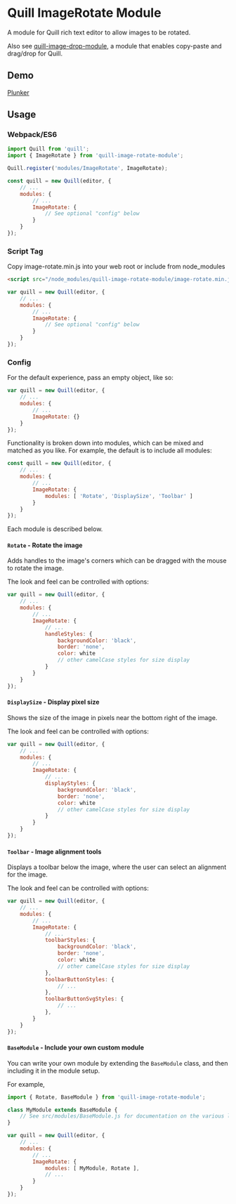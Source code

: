 # Quill ImageRotate Module

A module for Quill rich text editor to allow images to be rotated.

Also see [quill-image-drop-module](https://github.com/kensnyder/quill-image-drop-module),
a module that enables copy-paste and drag/drop for Quill.

## Demo

[Plunker](https://plnkr.co/edit/gq708AOrSBOWSlHcFslG?p=preview)

## Usage

### Webpack/ES6

```javascript
import Quill from 'quill';
import { ImageRotate } from 'quill-image-rotate-module';

Quill.register('modules/ImageRotate', ImageRotate);

const quill = new Quill(editor, {
    // ...
    modules: {
        // ...
        ImageRotate: {
            // See optional "config" below
        }
    }
});
```

### Script Tag

Copy image-rotate.min.js into your web root or include from node_modules

```html
<script src="/node_modules/quill-image-rotate-module/image-rotate.min.js"></script>
```

```javascript
var quill = new Quill(editor, {
    // ...
    modules: {
        // ...
        ImageRotate: {
            // See optional "config" below
        }
    }
});
```

### Config

For the default experience, pass an empty object, like so:
```javascript
var quill = new Quill(editor, {
    // ...
    modules: {
        // ...
        ImageRotate: {}
    }
});
```

Functionality is broken down into modules, which can be mixed and matched as you like. For example,
the default is to include all modules:

```javascript
const quill = new Quill(editor, {
    // ...
    modules: {
        // ...
        ImageRotate: {
            modules: [ 'Rotate', 'DisplaySize', 'Toolbar' ]
        }
    }
});
```

Each module is described below.

#### `Rotate` - Rotate the image

Adds handles to the image's corners which can be dragged with the mouse to rotate the image.

The look and feel can be controlled with options:

```javascript
var quill = new Quill(editor, {
    // ...
    modules: {
        // ...
        ImageRotate: {
            // ...
            handleStyles: {
                backgroundColor: 'black',
                border: 'none',
                color: white
                // other camelCase styles for size display
            }
        }
    }
});
```

#### `DisplaySize` - Display pixel size

Shows the size of the image in pixels near the bottom right of the image.

The look and feel can be controlled with options:

```javascript
var quill = new Quill(editor, {
    // ...
    modules: {
        // ...
        ImageRotate: {
            // ...
            displayStyles: {
                backgroundColor: 'black',
                border: 'none',
                color: white
                // other camelCase styles for size display
            }
        }
    }
});
```

#### `Toolbar` - Image alignment tools

Displays a toolbar below the image, where the user can select an alignment for the image.

The look and feel can be controlled with options:

```javascript
var quill = new Quill(editor, {
    // ...
    modules: {
        // ...
        ImageRotate: {
            // ...
            toolbarStyles: {
                backgroundColor: 'black',
                border: 'none',
                color: white
                // other camelCase styles for size display
            },
            toolbarButtonStyles: {
                // ...
            },
            toolbarButtonSvgStyles: {
                // ...
            },
        }
    }
});
```

#### `BaseModule` - Include your own custom module

You can write your own module by extending the `BaseModule` class, and then including it in
the module setup.

For example,

```javascript
import { Rotate, BaseModule } from 'quill-image-rotate-module';

class MyModule extends BaseModule {
    // See src/modules/BaseModule.js for documentation on the various lifecycle callbacks
}

var quill = new Quill(editor, {
    // ...
    modules: {
        // ...
        ImageRotate: {
            modules: [ MyModule, Rotate ],
            // ...
        }
    }
});
```
